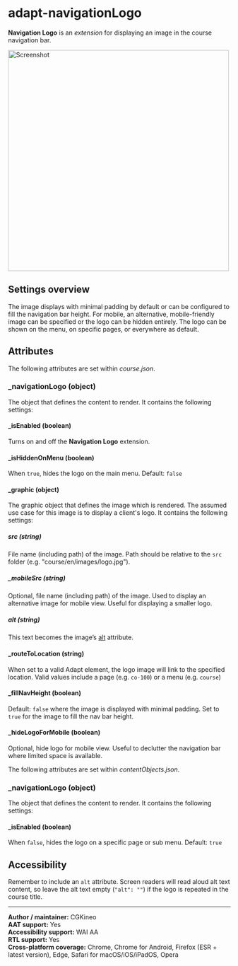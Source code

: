 # adapt-navigationLogo

**Navigation Logo** is an *extension* for displaying an image in the course navigation bar.

<img src="https://user-images.githubusercontent.com/898168/210416404-8118fd76-83eb-48d1-8cf1-36c7724bb7dd.jpg" alt="Screenshot" width="500">

## Settings overview

The image displays with minimal padding by default or can be configured to fill the navigation bar height. For mobile, an alternative, mobile-friendly image can be specified or the logo can be hidden entirely. The logo can be shown on the menu, on specific pages, or everywhere as default.

## Attributes

The following attributes are set within *course.json*.

### **\_navigationLogo** (object)

The object that defines the content to render. It contains the following settings:

#### **\_isEnabled** (boolean)

Turns on and off the **Navigation Logo** extension.

#### **\_isHiddenOnMenu** (boolean)

When `true`, hides the logo on the main menu. Default: `false`

#### **\_graphic** (object)

The graphic object that defines the image which is rendered. The assumed use case for this image is to display a client's logo. It contains the following settings:

##### **src** (string)

File name (including path) of the image. Path should be relative to the `src` folder (e.g. "course/en/images/logo.jpg").

##### **\_mobileSrc** (string)

Optional, file name (including path) of the image. Used to display an alternative image for mobile view. Useful for displaying a smaller logo.

##### **alt** (string)

This text becomes the image’s [alt](https://github.com/adaptlearning/adapt_framework/wiki/Providing-good-alt-text) attribute.

#### **_routeToLocation** (string)

When set to a valid Adapt element, the logo image will link to the specified location. Valid values include a page (e.g. `co-100`) or a menu (e.g. `course`)

#### **\_fillNavHeight** (boolean)

Default: `false` where the image is displayed with minimal padding. Set to `true` for the image to fill the nav bar height.

#### **\_hideLogoForMobile** (boolean)

Optional, hide logo for mobile view. Useful to declutter the navigation bar where limited space is available.

The following attributes are set within *contentObjects.json*.

### **\_navigationLogo** (object)

The object that defines the content to render. It contains the following settings:

#### **\_isEnabled** (boolean)

When `false`, hides the logo on a specific page or sub menu. Default: `true`

## Accessibility

Remember to include an `alt` attribute. Screen readers will read aloud alt text content, so leave the alt text empty (`"alt": ""`) if the logo is repeated in the course title.

----------------------------
**Author / maintainer:** CGKineo<br>
**AAT support:** Yes<br>
**Accessibility support:** WAI AA<br>
**RTL support:** Yes<br>
**Cross-platform coverage:** Chrome, Chrome for Android, Firefox (ESR + latest version), Edge, Safari for macOS/iOS/iPadOS, Opera<br>
